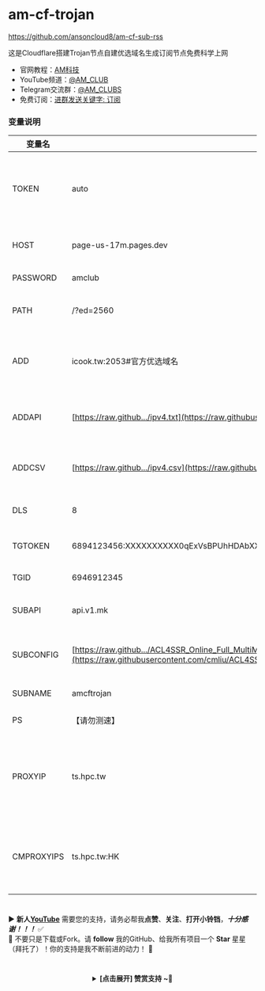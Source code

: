 # am-cf-trojan
https://github.com/ansoncloud8/am-cf-sub-rss

这是Cloudflare搭建Trojan节点自建优选域名生成订阅节点免费科学上网

- 官网教程：[AM科技](https://am.809098.xyz)
- YouTube频道：[@AM_CLUB](https://youtube.com/@AM_CLUB)
- Telegram交流群：[@AM_CLUBS](https://t.me/AM_CLUBS)
- 免费订阅：[进群发送关键字: 订阅](https://t.me/AM_CLUBS)

### 变量说明

| 变量名     | 示例                                                         | 备注                                                         |
| ---------- | ------------------------------------------------------------ | ------------------------------------------------------------ |
| TOKEN      | auto                                                         | 快速订阅内置节点的订阅路径地址 /auto (支持多元素, 元素之间使用`,`作间隔) |
| HOST       | page-us-17m.pages.dev                                     | 快速订阅内置节点的伪装域名                                   |
| PASSWORD   | amclub                                                    | 快速订阅内置节点的密码                                       |
| PATH       | /?ed=2560                                                    | 快速订阅内置节点的路径信息                                   |
| ADD        | icook.tw:2053#官方优选域名                                   | 对应`addresses`字段 (支持多元素, 元素之间使用`,`作间隔)      |
| ADDAPI     | [https://raw.github.../ipv4.txt](https://raw.githubusercontent.com/ansoncloud8/am-tunnel/dev/ipv4.txt) | 对应`ipv4`字段 (支持多元素, 元素之间使用`,`作间隔)   |
| ADDCSV     | [https://raw.github.../ipv4.csv](https://raw.githubusercontent.com/ansoncloud8/am-tunnel/dev/ipv4.csv) | 对应`ipv4`字段 (支持多元素, 元素之间使用`,`作间隔)   |
| DLS        | 8                                                            | `addressescsv`测速结果满足速度下限                           |
| TGTOKEN    | 6894123456:XXXXXXXXXX0qExVsBPUhHDAbXXXXXqWXgBA               | 发送TG通知的机器人token                                      |
| TGID       | 6946912345                                                   | 接收TG通知的账户数字ID                                       |
| SUBAPI     | api.v1.mk                                                    | clash、singbox等 订阅转换后端                                |
| SUBCONFIG  | [https://raw.github.../ACL4SSR_Online_Full_MultiMode.ini](https://raw.githubusercontent.com/cmliu/ACL4SSR/main/Clash/config/ACL4SSR_Online_Full_MultiMode.ini) | clash、singbox等 订阅转换配置文件                            |
| SUBNAME    | amcftrojan                                             | 订阅生成器名称                                               |
| PS         | 【请勿测速】                                                 | 节点名备注消息                                               |
| PROXYIP    | ts.hpc.tw                                        | 默认分配的ProxyIP, 多ProxyIP将随机分配(支持多元素, 元素之间使用`,`作间隔) |
| CMPROXYIPS | ts.hpc.tw:HK                              | 识别HK后分配对应的ProxyIP(支持多元素, 元素之间使用`,`作间隔) |



 #
▶️ **新人[YouTube](https://youtube.com/@AM_CLUB)** 需要您的支持，请务必帮我**点赞**、**关注**、**打开小铃铛**，***十分感谢！！！*** ✅
</br>🎁 不要只是下载或Fork。请 **follow** 我的GitHub、给我所有项目一个 **Star** 星星（拜托了）！你的支持是我不断前进的动力！ 💖
  
 # 
<center><details><summary><strong> [点击展开] 赞赏支持 ~🧧</strong></summary>
*我非常感谢您的赞赏和支持，它们将极大地激励我继续创新，持续产生有价值的工作。*
  
- **USDT-TRC20:** `TWTxUyay6QJN3K4fs4kvJTT8Zfa2mWTwDD`
  
</details></center>



